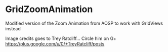 GridZoomAnimation
=================

Modified version of the Zoom Animation from AOSP to work with GridViews instead

Image credits goes to Trey Ratcliff... Circle him on G+ https://plus.google.com/u/0/+TreyRatcliff/posts
